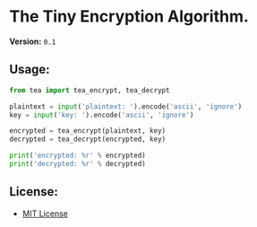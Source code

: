 # The Tiny Encryption Algorithm.
**Version:** `0.1`

## Usage:
```python
from tea import tea_encrypt, tea_decrypt

plaintext = input('plaintext: ').encode('ascii', 'ignore')
key = input('key: ').encode('ascii', 'ignore')

encrypted = tea_encrypt(plaintext, key)
decrypted = tea_decrypt(encrypted, key)

print('encrypted: %r' % encrypted)
print('decrypted: %r' % decrypted)
```

## License:
* [MIT License](LICENSE.md)
